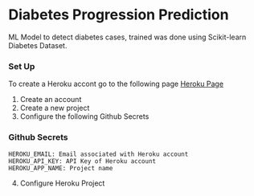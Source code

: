 # Diabetes Progression Prediction

ML Model to detect diabetes cases, trained was done using Scikit-learn Diabetes Dataset.

### Set Up

To create a Heroku accont go to the following page [Heroku Page](https://heroku.com)

1. Create an account
2. Create a new project
3. Configure the following Github Secrets

### Github Secrets

```
HEROKU_EMAIL: Email associated with Heroku account
HEROKU_API_KEY: API Key of Heroku account
HEROKU_APP_NAME: Project name
```

4. Configure Heroku Project
